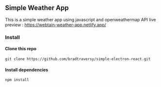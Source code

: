 ## Simple Weather App

This is a simple weather app using javascript and openweathermap API
live preview : https://webtain-weather-app.netlify.app/

### Install

#### Clone this repo

```
git clone https://github.com/bradtraversy/simple-electron-react.git
```

#### Install dependencies

```
npm install
```

